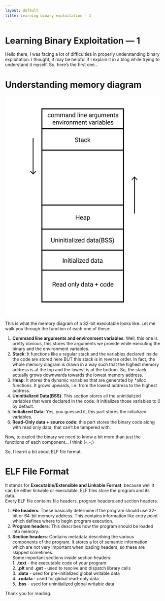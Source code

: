 ```yaml
---
layout: default
title: Learning binary exploitation - 1
---
```


Learning Binary Exploitation — 1
================================

Hello there, I was facing a lot of difficulties in properly understanding binary exploitation. I thought, it may be helpful if I explain it in a blog while trying to understand it myself. So, here’s the first one…

**Understanding memory diagram**
================================

![](/assets/images/learning-binary-exploitation-1/bin-exp-1.png)

This is what the memory diagram of a 32-bit executable looks like. Let me walk you through the function of each one of these:

1.  **Command line arguments and environment variables**: Well, this one is pretty obvious, this stores the arguments we provide while executing the binary and the environment variables.
2.  **Stack**: It functions like a regular stack and the variables declared inside the code are stored here BUT this stack is in reverse order. In fact, the whole memory diagram is drawn in a way such that the highest memory address is at the top and the lowest is at the bottom. So, the stack actually grows downwards towards the lowest memory address.
3.  **Heap**: It stores the dynamic variables that are generated by \*alloc functions. It grows upwards, i.e. from the lowest address to the highest address.
4.  **Uninitialized Data(BSS)**: This section stores all the uninitialized variables that were declared in the code. It initializes those variables to 0 by default.
5.  **Initialized Data**: Yes, you guessed it, this part stores the initialized variables.
6.  **Read-Only data + source code**: this part stores the binary code along with read only data, that can’t be tampered with.

Now, to exploit the binary we need to know a bit more than just the functions of each component… I think (-\_-;)

So, I learnt a bit about ELF file format.

ELF File Format
===============

It stands for **Executable/Extensible and Linkable Format**, because well it can be either linkable or executable. ELF files store the program and its data.  
Every ELF file contains file headers, program headers and section headers.

1.  **File headers**: These basically determine if the program should use 32-bit or 64-bit memory address. This contains information like entry point which defines where to begin program execution.
2.  **Program headers**: This describes how the program should be loaded into memory.
3.  **Section headers**: Contains metadata describing the various components of the program. It stores a lot of semantic information which are not very important when loading headers, so these are skipped sometimes.  
    Some important sections inside section headers:  
    1\. **.text** - the executable code of your program  
    2\. **.plt** and **.got** - used to resolve and dispatch library calls  
    3\. **.data** - used for pre-initialized global writable data  
    4\. **.rodata** - used for global read-only data  
    5\. **.bss** - used for uninitialized global writable data

Thank you for reading.